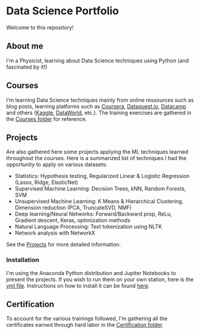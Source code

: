 # Data Science Portfolio
Welcome to this repository!

## About me
I'm a Physicist, learning about Data Science techniques using Python (and fascinated by it!)

## Courses
I'm learning Data Science techniques mainly from online ressources such as blog posts, learning platforms such as [Coursera](http://www.coursera.org), [Dataquest.io](http://www.dataquest.io), [Datacamp](http://www.datacamp.com) and others ([Kaggle](http://www.kaggle.com), [DataWorld](http://data.world), etc.).
The training exercises are gathered in the [Courses folder](_Courses/) for reference.

## Projects
Are also gathered here some projects applying the ML techniques learned throughout the courses.  Here is a summarized list of techniques I had the opportunity to apply on various datasets:
- Statistics: Hypothesis testing, Regularized Linear & Logistic Regression (Lasso, Ridge, ElasticNet)
- Supervised Machine Learning: Decision Trees, kNN, Random Forests, SVM
- Unsupervised Machine Learning: K Means & Hierarchical Clustering, Dimension reduction (PCA, TruncateSVD, NMF)
- Deep learning/Neural Networks: Forward/Backward prop, ReLu, Gradient descent, Keras, optimization methods
- Natural Language Processing: Text tokenization using NLTK
- Network analysis with NetworkX

See the [Projects](_Projects/README.md) for more detailed information.  
### Installation
I'm using the Anaconda Python distribution and Jupiter Notebooks to present the projects.  If you wish to run them on your own station, here is the [yml file](_Projects/_Env/py36.yml).  Instructions on how to install it can be found [here](https://conda.io/docs/user-guide/tasks/manage-environments.html#creating-an-environment-from-an-environment-yml-file).



## Certification
To account for the various trainings followed, I'm gathering all the certificates earned through hard labor in the [Certification folder](_Certifications).